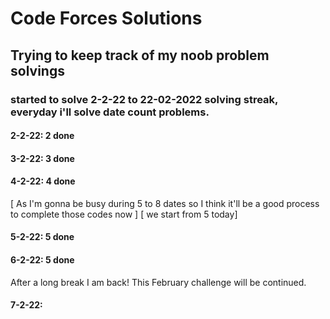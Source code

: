 # Code Forces Solutions

## Trying to keep track of my noob problem solvings

### started to solve 2-2-22 to 22-02-2022 solving streak, everyday i'll solve date count problems.
#### 2-2-22: 2 done
#### 3-2-22: 3 done
#### 4-2-22: 4 done 
[ As I'm gonna be busy during 5 to 8 dates so I think it'll be a good process to complete those codes now ]
[ we start from 5 today]
#### 5-2-22: 5 done
#### 6-2-22: 5 done
After a long break I am back! This February challenge will be continued.
#### 7-2-22: 
